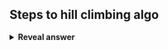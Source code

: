 ## Steps to hill climbing algo
<details>
<summary><b>Reveal answer</b></summary>
0. initialise: generate a random solution c: evaluate f(c).<br>1. mutate a copy of the current solution c, and call it m. evaluate f(m).<br>2. If f(m) &gt;= f(c), make c = m.<br>3. go to step 1.
</details>
